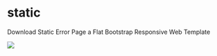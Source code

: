 # static
Download Static Error Page a Flat Bootstrap Responsive Web Template

<img src="https://w3layouts.com/wp-content/uploads/2017/06/static_error_page_Free12-05-2017_1645183744.jpg"/>
